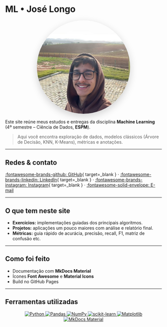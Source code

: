 # ML • José Longo

<p align="center">
  <img src="assets/images/eufoto.jpeg" alt="José Longo" width="300" style="border-radius:50%; box-shadow:0 8px 24px rgba(0,0,0,.18);" />
</p>

 Este site reúne meus estudos e entregas da disciplina **Machine Learning** (4º semestre – Ciência de Dados, **ESPM**).  
> Aqui você encontra exploração de dados, modelos clássicos (Árvore de Decisão, KNN, K-Means), métricas e anotações.

---

## Redes & contato

[:fontawesome-brands-github: GitHub](https://github.com/Jose-Longo-A){ target=_blank } ·
[:fontawesome-brands-linkedin: LinkedIn](https://www.linkedin.com/in/SEU-LINK){ target=_blank } ·
[:fontawesome-brands-instagram: Instagram](https://www.instagram.com/SEU-USER){ target=_blank } ·
[:fontawesome-solid-envelope: E-mail](mailto:SEU-EMAIL@dominio.com)

---

## O que tem neste site

- **Exercícios:** implementações guiadas dos principais algoritmos.  
- **Projetos:** aplicações um pouco maiores com análise e relatório final.  
- **Métricas:** guia rápido de acurácia, precisão, recall, F1, matriz de confusão etc.

---

## Como foi feito

- Documentação com **MkDocs Material**  
- Ícones **Font Awesome** e **Material Icons**  
- Build no GitHub Pages

---

## Ferramentas utilizadas

<p align="center">
  <a href="https://www.python.org/" target="_blank">
    <img alt="Python" src="https://img.shields.io/badge/Python-3.11+-5A6C4F?logo=python&logoColor=white" />
  </a>
  <a href="https://pandas.pydata.org/" target="_blank">
    <img alt="Pandas" src="https://img.shields.io/badge/Pandas-2.2-150458?logo=pandas&logoColor=white" />
  </a>
  <a href="https://numpy.org/" target="_blank">
    <img alt="NumPy" src="https://img.shields.io/badge/NumPy-1.26-013243?logo=numpy&logoColor=white" />
  </a>
  <a href="https://scikit-learn.org/" target="_blank">
    <img alt="scikit-learn" src="https://img.shields.io/badge/scikit--learn-1.5-FF9F1C?logo=scikitlearn&logoColor=white" />
  </a>
  <a href="https://matplotlib.org/" target="_blank">
    <img alt="Matplotlib" src="https://img.shields.io/badge/Matplotlib-3.9-11557C?logo=matplotlib&logoColor=white" />
  </a>
  <a href="https://squidfunk.github.io/mkdocs-material/" target="_blank">
    <img alt="MkDocs Material" src="https://img.shields.io/badge/MkDocs_Material-Theme-7D5BA6?logo=mdbook&logoColor=white" />
  </a>
</p>
